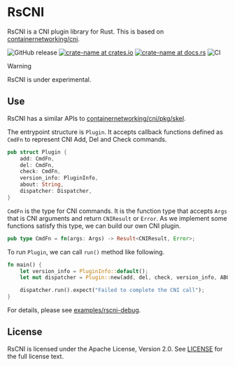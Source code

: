 # RsCNI

RsCNI is a CNI plugin library for Rust.
This is based on [containernetworking/cni](https://github.com/containernetworking/cni).

![GitHub release](https://img.shields.io/github/release/terassyi/rscni.svg?maxAge=60)
[![crate-name at crates.io](https://img.shields.io/crates/v/rscni.svg)](https://crates.io/crates/rscni)
[![crate-name at docs.rs](https://docs.rs/rscni/badge.svg)](https://docs.rs/rscni)
![CI](https://github.com/terassyi/sart/workflows/ci/badge.svg)

> [!WARNING]
> RsCNI is under experimental.

## Use

RsCNI has a similar APIs to [containernetworking/cni/pkg/skel](https://pkg.go.dev/github.com/containernetworking/cni/pkg/skel).

The entrypoint structure is `Plugin`.
It accepts callback functions defined as `CmdFn` to represent CNI Add, Del and Check commands.

```rust
pub struct Plugin {
    add: CmdFn,
    del: CmdFn,
    check: CmdFn,
    version_info: PluginInfo,
    about: String,
    dispatcher: Dispatcher,
}
```

`CmdFn` is the type for CNI commands.
It is the function type that accepts `Args` that is CNI arguments and return `CNIResult` or `Error`.
As we implement some functions satisfy this type, we can build our own CNI plugin.

```rust
pub type CmdFn = fn(args: Args) -> Result<CNIResult, Error>;
```

To run `Plugin`, we can call `run()` method like following.

```rust
fn main() {
    let version_info = PluginInfo::default();
    let mut dispatcher = Plugin::new(add, del, check, version_info, ABOUT_MSG);

    dispatcher.run().expect("Failed to complete the CNI call");
}
```

For details, please see [examples/rscni-debug](./examples/README.md).


## License
RsCNI is licensed under the Apache License, Version 2.0. See [LICENSE](./LICENSE) for the full license text.
